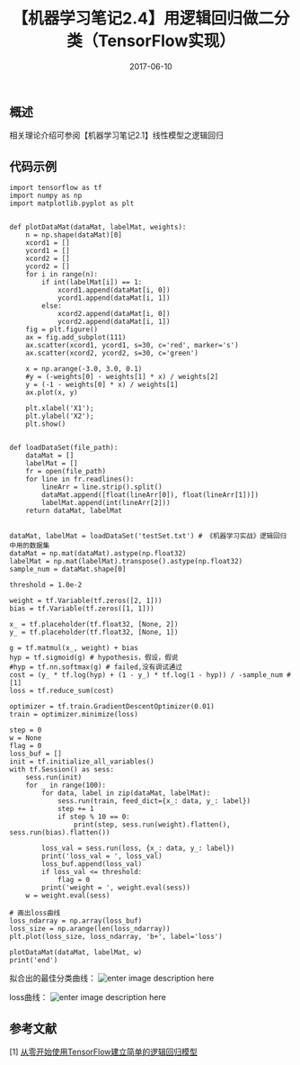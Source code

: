 ﻿---
title: 【机器学习笔记2.4】用逻辑回归做二分类（TensorFlow实现）
date: 2017-06-10
tags:
categories: ["机器学习笔记"]
mathjax: true
---

## 概述
相关理论介绍可参阅【机器学习笔记2.1】线性模型之逻辑回归

<!-- more -->

## 代码示例
```
import tensorflow as tf
import numpy as np
import matplotlib.pyplot as plt


def plotDataMat(dataMat, labelMat, weights):
    n = np.shape(dataMat)[0]
    xcord1 = []
    ycord1 = []
    xcord2 = []
    ycord2 = []
    for i in range(n):
        if int(labelMat[i]) == 1:
            xcord1.append(dataMat[i, 0])
            ycord1.append(dataMat[i, 1])
        else:
            xcord2.append(dataMat[i, 0])
            ycord2.append(dataMat[i, 1])
    fig = plt.figure()
    ax = fig.add_subplot(111)
    ax.scatter(xcord1, ycord1, s=30, c='red', marker='s')
    ax.scatter(xcord2, ycord2, s=30, c='green')

    x = np.arange(-3.0, 3.0, 0.1)
    #y = (-weights[0] - weights[1] * x) / weights[2]
    y = (-1 - weights[0] * x) / weights[1]
    ax.plot(x, y)

    plt.xlabel('X1');
    plt.ylabel('X2');
    plt.show()


def loadDataSet(file_path):
    dataMat = []
    labelMat = []
    fr = open(file_path)
    for line in fr.readlines():
        lineArr = line.strip().split()
        dataMat.append([float(lineArr[0]), float(lineArr[1])])
        labelMat.append(int(lineArr[2]))
    return dataMat, labelMat


dataMat, labelMat = loadDataSet('testSet.txt') # 《机器学习实战》逻辑回归中用的数据集
dataMat = np.mat(dataMat).astype(np.float32)
labelMat = np.mat(labelMat).transpose().astype(np.float32)
sample_num = dataMat.shape[0]

threshold = 1.0e-2

weight = tf.Variable(tf.zeros([2, 1]))
bias = tf.Variable(tf.zeros([1, 1]))

x_ = tf.placeholder(tf.float32, [None, 2])
y_ = tf.placeholder(tf.float32, [None, 1])

g = tf.matmul(x_, weight) + bias
hyp = tf.sigmoid(g) # hypothesis，假设，假说
#hyp = tf.nn.softmax(g) # failed,没有调试通过 
cost = (y_ * tf.log(hyp) + (1 - y_) * tf.log(1 - hyp)) / -sample_num # [1]
loss = tf.reduce_sum(cost)

optimizer = tf.train.GradientDescentOptimizer(0.01)
train = optimizer.minimize(loss)

step = 0
w = None
flag = 0
loss_buf = []
init = tf.initialize_all_variables()
with tf.Session() as sess:
    sess.run(init)
    for _ in range(100):
        for data, label in zip(dataMat, labelMat):
            sess.run(train, feed_dict={x_: data, y_: label})
            step += 1
            if step % 10 == 0:
                print(step, sess.run(weight).flatten(), sess.run(bias).flatten())

        loss_val = sess.run(loss, {x_: data, y_: label})
        print('loss_val = ', loss_val)
        loss_buf.append(loss_val)
        if loss_val <= threshold:
            flag = 0
        print('weight = ', weight.eval(sess))
    w = weight.eval(sess)

# 画出loss曲线
loss_ndarray = np.array(loss_buf)
loss_size = np.arange(len(loss_ndarray))
plt.plot(loss_size, loss_ndarray, 'b+', label='loss')

plotDataMat(dataMat, labelMat, w)
print('end')
```
拟合出的最佳分类曲线：
![enter image description here](https://lh3.googleusercontent.com/-PdEFS0V7UVI/W0mlUyew7TI/AAAAAAAAADA/QusuwP64-8g_dm8gHAt9THQCUkd7PerDACLcBGAs/s0/%25E9%2580%25BB%25E8%25BE%2591%25E5%259B%259E%25E5%25BD%25921.png "逻辑回归1.png")

loss曲线：
![enter image description here](https://lh3.googleusercontent.com/-q88Ne_XMRoM/W0mlbqI1LpI/AAAAAAAAADI/b49RkJuJ4qkuNOeQdewJdninQ855xgySwCLcBGAs/s0/%25E9%2580%25BB%25E8%25BE%2591%25E5%259B%259E%25E5%25BD%25922.png "逻辑回归2.png")


## 参考文献
[1] [从零开始使用TensorFlow建立简单的逻辑回归模型](http://mdsa.51cto.com/art/201706/543684.htm)
